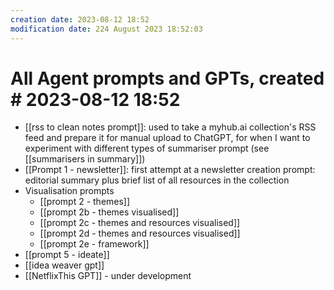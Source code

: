 ```yaml
---
creation date: 2023-08-12 18:52
modification date: 224 August 2023 18:52:03
---
```

# All Agent prompts and GPTs, created # 2023-08-12 18:52

* [[rss to clean notes prompt]]: used to take a myhub.ai collection's RSS feed and prepare it for manual upload to ChatGPT, for when I want to experiment with different types of summariser prompt (see [[summarisers in summary]])
* [[Prompt 1 - newsletter]]: first attempt at a newsletter creation prompt: editorial summary plus brief list of all resources in the collection
* Visualisation prompts
	* [[prompt 2 - themes]]
	* [[prompt 2b - themes visualised]] 
	* [[prompt 2c - themes and resources visualised]]
	* [[prompt 2d - themes and resources visualised]]
	* [[prompt 2e - framework]] 
* [[prompt 5 - ideate]]
* [[idea weaver gpt]]
* [[NetflixThis GPT]] - under development


